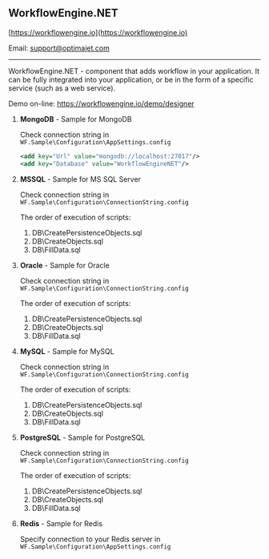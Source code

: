 ## WorkflowEngine.NET

[https://workflowengine.io](https://workflowengine.io)

Email: [support@optimajet.com](mailto:support@optimajet.com)

---

WorkflowEngine.NET - component that adds workflow in your application. 
It can be fully integrated into your application, or be in the form of a specific service (such as a web service).

Demo on-line: https://workflowengine.io/demo/designer

1. **MongoDB** - Sample for MongoDB

    Check connection string in `WF.Sample\Configuration\AppSettings.config`
    ```xml
    <add key="Url" value="mongodb://localhost:27017"/>
    <add key="Database" value="WorkflowEngineNET"/>
    ```

2. **MSSQL** - Sample for MS SQL Server

    Check connection string in `WF.Sample\Configuration\ConnectionString.config`

    The order of execution of scripts:
   1. DB\CreatePersistenceObjects.sql
   2. DB\CreateObjects.sql
   3. DB\FillData.sql


3. **Oracle** - Sample for Oracle

    Check connection string in `WF.Sample\Configuration\ConnectionString.config`

    The order of execution of scripts:
   1. DB\CreatePersistenceObjects.sql
   2. DB\CreateObjects.sql
   3. DB\FillData.sql


4. **MySQL** - Sample for MySQL

    Check connection string in `WF.Sample\Configuration\ConnectionString.config`

    The order of execution of scripts:
   1. DB\CreatePersistenceObjects.sql
   2. DB\CreateObjects.sql
   3. DB\FillData.sql


5. **PostgreSQL** - Sample for PostgreSQL

    Check connection string in `WF.Sample\Configuration\ConnectionString.config`

    The order of execution of scripts:
   1. DB\CreatePersistenceObjects.sql
   2. DB\CreateObjects.sql
   3. DB\FillData.sql


6. **Redis** - Sample for Redis

    Specify connection to your Redis server in `WF.Sample\Configuration\AppSettings.config`

